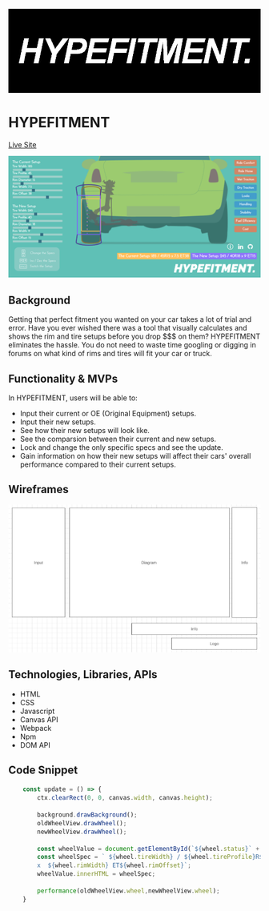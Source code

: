 ![Logo](/assets/hypefitment-logo_edited.png)

# HYPEFITMENT

[Live Site](https://aiden-jang.github.io/HYPEFITMENT/ "HYPEFITMENT")

![Screenshot](/assets/hypefitment-screenshot.PNG)

## Background

Getting that perfect fitment you wanted on your car takes a lot of trial and error. Have you ever wished there was a tool that visually calculates and shows the rim and tire setups before you drop $$$ on them? HYPEFITMENT eliminates the hassle. You do not need to waste time googling or digging in forums on what kind of rims and tires will fit your car or truck.

## Functionality & MVPs

In HYPEFITMENT, users will be able to:

* Input their current or OE (Original Equipment) setups.
* Input their new setups.
* See how their new setups will look like.
* See the comparsion between their current and new setups.
* Lock and change the only specific specs and see the update.
* Gain information on how their new setups will affect their cars' overall performance compared to their current setups.

## Wireframes 

![Wireframes](/assets/wireframes.png)

## Technologies, Libraries, APIs

* HTML
* CSS
* Javascript
* Canvas API
* Webpack
* Npm
* DOM API

## Code Snippet

```javascript
    const update = () => {
        ctx.clearRect(0, 0, canvas.width, canvas.height);

        background.drawBackground();
        oldWheelView.drawWheel();
        newWheelView.drawWheel();

        const wheelValue = document.getElementById(`${wheel.status}` + "-wheel-value");
        const wheelSpec = ` ${wheel.tireWidth} / ${wheel.tireProfile}R${wheel.tireDiameter}
        x  ${wheel.rimWidth} ET${wheel.rimOffset}`;
        wheelValue.innerHTML = wheelSpec;

        performance(oldWheelView.wheel,newWheelView.wheel);
    }
```
